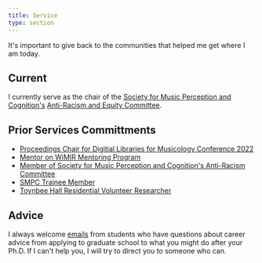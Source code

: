 ```yaml
---
title: Service
type: section
---
```


It's important to give back to the communities that helped me get where I am today. 

## Current 

I currently serve as the chair of the [Society for Music Perception and Cognition's](https://www.musicperception.org/) [Anti-Racism and Equity Committee](https://musicperception.org/smpc-arec.html).

## Prior Services Committments 

* [Proceedings Chair for Digitial Libraries for Musicology Conference 2022](https://dlfm.web.ox.ac.uk/9th-international-conference-on-digital-libraries-for-musicology)
* [Mentor on WiMIR Mentoring Program](https://wimir.wordpress.com/mentoring-program/)
* [Member of Society for Music Perception and Cognition's Anti-Racism Committee](https://www.musicperception.org/)
* [SMPC Trainee Member](https://davidjohnbaker.rbind.io/posts/2019-07-31-smpc-for-students/smpc-for-students/)
* [Toynbee Hall Residential Volunteer Researcher](https://davidjohnbaker.rbind.io/posts/2019-06-14-thank-you-toynbee/thank-you-toynbee/)

## Advice

I always welcome [emails](mailto:davidjohnbaker1@gmail.com) from students who have questions about career advice from applying to graduate school to what you might do after your Ph.D.
If I can't help you, I will try to direct you to someone who can.